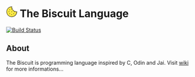 # ![alt text](doc/biscuit_logo.png "logo") The Biscuit Language
[![Build Status](http://89.177.170.156:8080/buildStatus/icon?job=biscuit&style=flat)](http://89.177.170.156:8080/job/biscuit/)

## About
The Biscuit is programming language inspired by C, Odin and Jai.
Visit [wiki](https://github.com/travisdoor/bl/wiki) for more informations...
